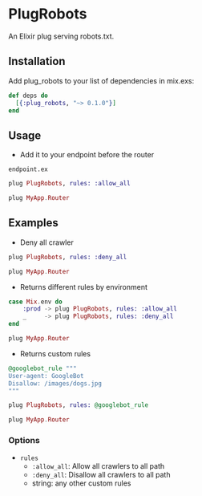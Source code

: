 # PlugRobots

An Elixir plug serving robots.txt.

## Installation

Add plug_robots to your list of dependencies in mix.exs:


```elixir
def deps do
  [{:plug_robots, "~> 0.1.0"}]
end
```

## Usage

- Add it to your endpoint before the router

`endpoint.ex`

```elixir
plug PlugRobots, rules: :allow_all

plug MyApp.Router
```

## Examples

- Deny all crawler

```elixir
plug PlugRobots, rules: :deny_all

plug MyApp.Router
```

- Returns different rules by environment

```elixir
case Mix.env do
    :prod -> plug PlugRobots, rules: :allow_all
    _     -> plug PlugRobots, rules: :deny_all
end

plug MyApp.Router
```

- Returns custom rules

```elixir
@googlebot_rule """
User-agent: GoogleBot
Disallow: /images/dogs.jpg
"""

plug PlugRobots, rules: @googlebot_rule

plug MyApp.Router
```
### Options

- `rules`
  - `:allow_all`: Allow all crawlers to all path
  - `:deny_all`: Disallow all crawlers to all path
  - string: any other custom rules
